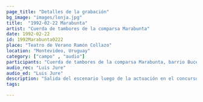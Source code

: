 ```yaml
---
page_title: "Detalles de la grabación"
bg_image: "images/lonja.jpg"
title:  "1992-02-22 Marabunta"  
artist: "Cuerda de tambores de la comparsa Marabunta"  
date: 1992-02-22  
id: 1992Marabunta0222
place: "Teatro de Verano Ramón Collazo"  
location: "Montevideo, Uruguay"  
category: ["campo" , "audio"]  
participants: "Cuerda de tambores de la comparsa Marabunta, barrio Buceo"  
audio_rec: "Luis Jure"  
audio_ed: "Luis Jure"  
description: "Salida del escenario luego de la actuación en el concurso de carnaval"  
tags:  

---
```

